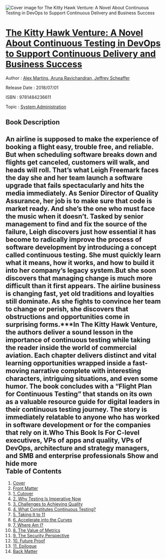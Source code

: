 ![Cover image for The Kitty Hawk Venture: A Novel About Continuous Testing in DevOps to Support Continuous Delivery and Business Success](https://imgdetail.ebookreading.net/cover/cover/system_admin/EB9781484236611.jpg)

[The Kitty Hawk Venture: A Novel About Continuous Testing in DevOps to Support Continuous Delivery and Business Success](https://ebookreading.net/view/book/The+Kitty+Hawk+Venture%3A+A+Novel+About+Continuous+Testing+in+DevOps+to+Support+Continuous+Delivery+and+Business+Success-EB9781484236611_1.html "The Kitty Hawk Venture: A Novel About Continuous Testing in DevOps to Support Continuous Delivery and Business Success")
====================================================================================================================

Author : [Alex Martins](https://ebookreading.net/search/author/Alex+Martins),[ Aruna Ravichandran](https://ebookreading.net/search/author/+Aruna+Ravichandran),[ Jeffrey Scheaffer](https://ebookreading.net/search/author/+Jeffrey+Scheaffer)

Release Date : 2018/07/01

ISBN : 9781484236611

Topic : [System Administration](https://ebookreading.net/search/category/system-administration)

Book Description
-----------------

 An airline is supposed to make the experience of booking a flight easy, trouble free, and reliable. But when scheduling software breaks down and flights get canceled, customers will walk, and heads will roll. That’s what Leigh Freemark faces the day she and her team launch a software upgrade that fails spectacularly and hits the media immediately. As Senior Director of Quality Assurance, her job is to make sure that code is market ready. And she’s the one who must face the music when it doesn’t.
Tasked by senior management to find and fix the source of the failure, Leigh discovers just how essential it has become to radically improve the process of software development by introducing a concept called continuous testing. She must quickly learn what it means, how it works, and how to build it into her company’s legacy system.But she soon discovers that managing change is much more difficult than it first appears. The airline business is changing fast, yet old traditions and loyalties still dominate. As she fights to convince her team to change or perish, she discovers that obstructions and opportunities come in surprising forms.***In The Kitty Hawk Venture, the authors deliver a sound lesson in the importance of continuous testing while taking the reader inside the world of commercial aviation. Each chapter delivers distinct and vital learning opportunities wrapped inside a fast-moving narrative complete with interesting characters, intriguing situations, and even some humor. The book concludes with a “Flight Plan for Continuous Testing” that stands on its own as a valuable resource guide for digital leaders in their continuous testing journey. The story is immediately relatable to anyone who has worked in software development or for the companies that rely on it.Who This Book Is For
  C-level executives, VPs of apps and quality, VPs of DevOps, architecture and strategy managers, and SMB and enterprise professionals           Show and hide more                
Table of Contents
-----------------

1. [Cover](https://ebookreading.net/view/book/The+Kitty+Hawk+Venture%3A+A+Novel+About+Continuous+Testing+in+DevOps+to+Support+Continuous+Delivery+and+Business+Success-EB9781484236611_1.html)
1. [Front Matter](https://ebookreading.net/view/book/The+Kitty+Hawk+Venture%3A+A+Novel+About+Continuous+Testing+in+DevOps+to+Support+Continuous+Delivery+and+Business+Success-EB9781484236611_2.html)
1. [1. Cutover](https://ebookreading.net/view/book/The+Kitty+Hawk+Venture%3A+A+Novel+About+Continuous+Testing+in+DevOps+to+Support+Continuous+Delivery+and+Business+Success-EB9781484236611_3.html)
1. [2. Why Testing Is Imperative Now](https://ebookreading.net/view/book/The+Kitty+Hawk+Venture%3A+A+Novel+About+Continuous+Testing+in+DevOps+to+Support+Continuous+Delivery+and+Business+Success-EB9781484236611_4.html)
1. [3. Challenges to Achieving Quality](https://ebookreading.net/view/book/The+Kitty+Hawk+Venture%3A+A+Novel+About+Continuous+Testing+in+DevOps+to+Support+Continuous+Delivery+and+Business+Success-EB9781484236611_5.html)
1. [4. What Constitutes Continuous Testing?](https://ebookreading.net/view/book/The+Kitty+Hawk+Venture%3A+A+Novel+About+Continuous+Testing+in+DevOps+to+Support+Continuous+Delivery+and+Business+Success-EB9781484236611_6.html)
1. [5. Taking It to 11](https://ebookreading.net/view/book/The+Kitty+Hawk+Venture%3A+A+Novel+About+Continuous+Testing+in+DevOps+to+Support+Continuous+Delivery+and+Business+Success-EB9781484236611_7.html)
1. [6. Accelerate into the Curves](https://ebookreading.net/view/book/The+Kitty+Hawk+Venture%3A+A+Novel+About+Continuous+Testing+in+DevOps+to+Support+Continuous+Delivery+and+Business+Success-EB9781484236611_8.html)
1. [7. Where Am I?](https://ebookreading.net/view/book/The+Kitty+Hawk+Venture%3A+A+Novel+About+Continuous+Testing+in+DevOps+to+Support+Continuous+Delivery+and+Business+Success-EB9781484236611_9.html)
1. [8. The Value of Metrics](https://ebookreading.net/view/book/The+Kitty+Hawk+Venture%3A+A+Novel+About+Continuous+Testing+in+DevOps+to+Support+Continuous+Delivery+and+Business+Success-EB9781484236611_10.html)
1. [9. The Security Perspective](https://ebookreading.net/view/book/The+Kitty+Hawk+Venture%3A+A+Novel+About+Continuous+Testing+in+DevOps+to+Support+Continuous+Delivery+and+Business+Success-EB9781484236611_11.html)
1. [10. Future Proof](https://ebookreading.net/view/book/The+Kitty+Hawk+Venture%3A+A+Novel+About+Continuous+Testing+in+DevOps+to+Support+Continuous+Delivery+and+Business+Success-EB9781484236611_12.html)
1. [11. Epilogue](https://ebookreading.net/view/book/The+Kitty+Hawk+Venture%3A+A+Novel+About+Continuous+Testing+in+DevOps+to+Support+Continuous+Delivery+and+Business+Success-EB9781484236611_13.html)
1. [Back Matter](https://ebookreading.net/view/book/The+Kitty+Hawk+Venture%3A+A+Novel+About+Continuous+Testing+in+DevOps+to+Support+Continuous+Delivery+and+Business+Success-EB9781484236611_14.html)
